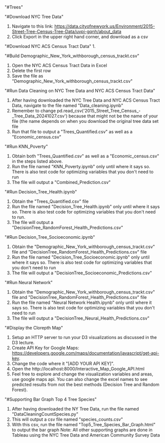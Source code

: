 "#Trees" 

"#Download NYC Tree Data"
1. Navigate to this link: https://data.cityofnewyork.us/Environment/2015-Street-Tree-Census-Tree-Data/uvpi-gqnh/about_data
2. Click Export in the upper right hand corner, and download as a csv

"#Download NYC ACS Census Tract Data"
1. 

"#Build Demographic_New_York_withborough_census_trackt.csv"
1. Open the NYC ACS Census Tract Data in Excel
2. Delete the first row
3. Save the file as "Demographic_New_York_withborough_census_trackt.csv"
    
"#Run Data Cleaning on NYC Tree Data and NYC ACS Census Tract Data"
1. After having downloaded the NYC Tree Data and NYC ACS Census Tract Data, navigate to the file named "Data_cleaning.ipynb"
2. Remember to change pd.read_csv('2015_Street_Tree_Census_-_Tree_Data_20241027.csv') because that might not be the name of your file (the name depends on when you download the original tree data set file
3. Run that file to output a "Trees_Quantified.csv" as well as a "Economic_census.csv"

"#Run KNN_Poverty"
1. Obtain both "Trees_Quantified.csv" as well as a "Economic_census.csv" in the steps listed above.
2. Run the file named "KNN_Poverty.ipynb" only until where it says so. There is also test code for optimizing variables that you don't need to run
3. The file will output a "Combined_Prediction.csv"

"#Run Decision_Tree_Health.ipynb"
1. Obtain the "Trees_Quantified.csv" file
2. Run the file named "Decision_Tree_Health.ipynb" only until where it says so. There is also test code for optimizing variables that you don't need to run.
3. The file will output a "DecisionTree_RandomForest_Health_Predictions.csv"

"#Run Decision_Tree_Socioeconomic.ipynb"
1. Obtain the "Demographic_New_York_withborough_census_trackt.csv" file and "DecisionTree_RandomForest_Health_Predictions.csv" file
2. Run the file named "Decision_Tree_Socioeconomic.ipynb" only until where it says so. There is also test code for optimizing variables that you don't need to run
3. The file will output a "DecisionTree_Socioeconomic_Predictions.csv"

"#Run Neural Network"
1. Obtain the "Demographic_New_York_withborough_census_trackt.csv" file and "DecisionTree_RandomForest_Health_Predictions.csv" file
2. Run the file named "Neural Network Health.ipynb" only until where it says so. There is also test code for optimizing variables that you don't need to run
3. The file will output a "DecisionTree_Neural_Health_Predictions.csv"

"#Display the Clorepth Map"
1. Setup an HTTP server to run your D3 visualizations as discussed in the D3 lecture.
2. Create API Key for Google Maps: https://developers.google.com/maps/documentation/javascript/get-api-key.
3. Change the code where it "[ADD YOUR API KEY]".
4. Open the http://localhost:8000/Interactive_Map_Google_API.html
5. Feel free to explore and change the visualization variables and areas, use google maps api. You can also change the excel names to see predicted results from not the best methods (Decision Tree and Random Forest).

"#Supporting Bar Graph Top 4 Tree Species"
1. After having downloaded the NY Tree Data, run the file named "DataCleaningCountSpecies.py"
2. This will output a csv file named "species_counts.csv"
3. With this csv, run the file named "Top5_Tree_Species_Bar_Graph.html" to output the bar graph
Note: All other supporting graphs are done in Tableau using the NYC Tree Data and American Community Survey Data
